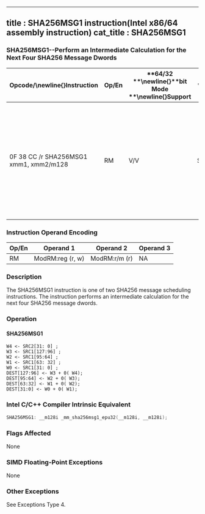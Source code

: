 ----------------------------
title : SHA256MSG1 instruction(Intel x86/64 assembly instruction)
cat_title : SHA256MSG1
----------------------------
### SHA256MSG1--Perform an Intermediate Calculation for the Next Four SHA256 Message Dwords


|**Opcode/**\newline{}**Instruction**|**Op/En**|**64/32 **\newline{}**bit Mode **\newline{}**Support**|**CPUID **\newline{}**Feature **\newline{}**Flag**|**Description**|
|------------------------------------|---------|------------------------------------------------------|--------------------------------------------------|---------------|
|0F 38 CC /r SHA256MSG1 xmm1, xmm2/m128|RM|V/V|SHA|Performs an intermediate calculation for the next four SHA256 message dwords using previous message dwords from xmm1 and xmm2/m128, storing the result in xmm1.|
### Instruction Operand Encoding


|Op/En|Operand 1|Operand 2|Operand 3|
|-----|---------|---------|---------|
|RM|ModRM:reg (r, w)|ModRM:r/m (r)|NA|
### Description


The SHA256MSG1 instruction is one of two SHA256 message scheduling instructions. The instruction performs an intermediate calculation for the next four SHA256 message dwords.


### Operation
#### SHA256MSG1 
```info-verb
W4 <-  SRC2[31: 0] ; 
W3  <- SRC1[127:96] ; 
W2  <- SRC1[95:64] ; 
W1  <- SRC1[63: 32] ; 
W0  <- SRC1[31: 0] ; 
DEST[127:96]  <- W3 + 0( W4); 
DEST[95:64]  <- W2 + 0( W3); 
DEST[63:32]  <- W1 + 0( W2); 
DEST[31:0]  <- W0 + 0( W1); 
```

### Intel C/C++ Compiler Intrinsic Equivalent

```cpp
SHA256MSG1: __m128i _mm_sha256msg1_epu32(__m128i, __m128i);
```
### Flags Affected


None

### SIMD Floating-Point Exceptions


None

### Other Exceptions


See Exceptions Type 4.

